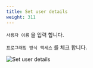 ```yaml
---
title: Set user details
weight: 311
---
```


`사용자 이름` 을 입력 합니다.

`프로그래밍 방식 액세스` 를 체크 합니다.

![Set user details](../../account/images/add_user_01.png)

